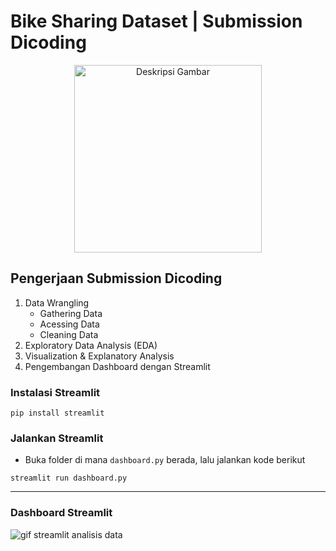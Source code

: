 # Bike Sharing Dataset | Submission Dicoding
<p align="center">
  <img src="https://github.com/alalghzy/submission_analisis_data/assets/65043099/7850d48c-d063-4d1b-add1-05c7e44c9cf3" alt="Deskripsi Gambar" width="300" height="auto">
</p>

## Pengerjaan Submission Dicoding
1. Data Wrangling
   - Gathering Data
   - Acessing Data
   - Cleaning Data
2. Exploratory Data Analysis (EDA)
3. Visualization & Explanatory Analysis
4. Pengembangan Dashboard dengan Streamlit


### Instalasi Streamlit
```
pip install streamlit 
```

### Jalankan Streamlit
- Buka folder di mana ```dashboard.py``` berada, lalu jalankan kode berikut
```
streamlit run dashboard.py
```
___
### Dashboard Streamlit

![gif streamlit analisis data](https://github.com/alalghzy/submission_analisis_data/assets/65043099/bd4397ee-1913-40e5-ba10-72da94c6db94)



